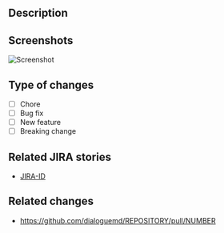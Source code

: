 <!--- PULL REQUEST CHECKLIST -->
<!--- Please go through these steps before you submit a PR. -->
<!--- 1. Make sure your branch has a descriptive name that starts with either `fix/`, `feat/` or `chore/` prefix. Good examples are: `fix/signun-issue`, `feat/email-verification` or `chore/update-ci-script`. -->
<!--- 2. Make sure you have a descriptive PR title that: -->
<!---     a. Follows Conventional Commits guidelines: https://www.conventionalcommits.org/en/ -->
<!---     b. Includes JIRA story ID is square brackets at the end of commit message. -->
<!---     Examples are: `fix: signup error [DIA-1234]` or `feat(lang): add German language [SOL-567]`. -->
<!--- 3. Make sure you've populated all the PR fields below (Description, REalted JIRA issues, etc.). Remove sections if they do not apply. -->
<!--- 4. If you changes are still WIP and are not ready for review please open a DRAFT PR: https://github.blog/2019-02-14-introducing-draft-pull-requests/ -->
<!--- 5. Add reviewers to you pull request. It's better to add whole teams rather than specific people. I.e.: `@dialoguemd/maestro` or `@dialoguemd/s-team`. -->
<!--- 6. Post a link to your pull request in the corresponding Slack channel to draw attention to it. -->

## Description
<!--- Describe your changes in detail. -->

## Screenshots
<!--- Put screenshots of the changed being introduced. -->
<!--- You can just drag-n-drop the pictures from you computer here. -->
![Screenshot](https://images-na.ssl-images-amazon.com/images/I/81-yKbVND-L.png)

## Type of changes
<!--- What types of changes does your code introduce? -->
<!--- Put an `x` in all the boxes that apply. -->
- [ ] Chore <!--- non-essential manipulations that do not influence user experience in any way -->
- [ ] Bug fix <!--- non-breaking change which fixes an issue -->
- [ ] New feature <!--- non-breaking change which adds functionality -->
- [ ] Breaking change <!--- fix or feature that would cause existing functionality to change -->

## Related JIRA stories
<!--- Pull requests should be related to open JIRA stories. -->
<!--- Please add a link to the stories here: -->
- [JIRA-ID](https://dialoguemd.atlassian.net/browse/JIRA-ID)

## Related changes
<!--- What other PRs this pull request depends on? -->
<!--- Please put direct link to other PRs here: -->
- https://github.com/dialoguemd/REPOSITORY/pull/NUMBER

